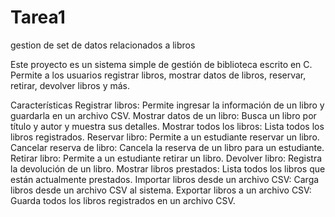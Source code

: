 # Tarea1
gestion de set de datos relacionados a libros


Este proyecto es un sistema simple de gestión de biblioteca escrito en C. Permite a los usuarios registrar libros, mostrar datos de libros, reservar, retirar, devolver libros y más.

Características
Registrar libros: Permite ingresar la información de un libro y guardarla en un archivo CSV.
Mostrar datos de un libro: Busca un libro por título y autor y muestra sus detalles.
Mostrar todos los libros: Lista todos los libros registrados.
Reservar libro: Permite a un estudiante reservar un libro.
Cancelar reserva de libro: Cancela la reserva de un libro para un estudiante.
Retirar libro: Permite a un estudiante retirar un libro.
Devolver libro: Registra la devolución de un libro.
Mostrar libros prestados: Lista todos los libros que están actualmente prestados.
Importar libros desde un archivo CSV: Carga libros desde un archivo CSV al sistema.
Exportar libros a un archivo CSV: Guarda todos los libros registrados en un archivo CSV.
